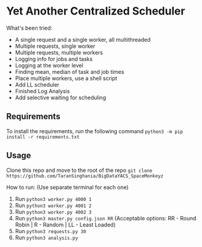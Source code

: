 # Yet Another Centralized Scheduler

What's been tried:
* A single request and a single worker, all multithreaded
* Multiple requests, single worker
* Multiple requests, multiple workers
* Logging info for jobs and tasks
* Logging at the worker level
* Finding mean, median of task and job times
* Place multiple workers, use a shell script
* Add LL scheduler
* Finished Log Analysis
* Add selective waiting for scheduling

## Requirements
To install the requirements, run the following command
`python3 -m pip install -r requirements.txt`

## Usage
Clone this repo and move to the root of the repo
`git clone https://github.com/TaranSinghania/BigDataYACS_SpaceMonkeyz`

How to run: (Use separate terminal for each one)
1. Run `python3 worker.py 4000 1`
2. Run `python3 worker.py 4001 2`
3. Run `python3 worker.py 4002 3`
4. Run `python3 master.py config.json RR` (Acceptable options: RR - Round Robin | R - Random | LL - Least Loaded)
5. Run `python3 requests.py 30`
6. Run `python3 analysis.py`
